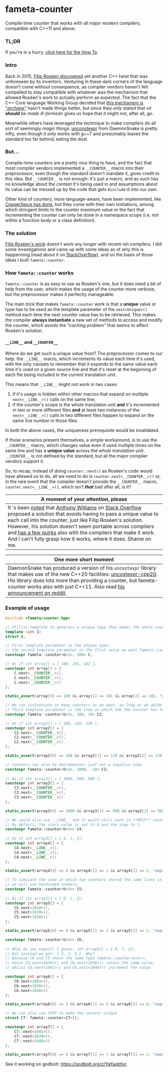 # fameta-counter
Compile time counter that works with all major modern compilers, compatible with C++11 and above.

### TL;DR
If you're in a hurry, [click here for the How To](#example-of-usage)

### Intro
Back in 2015, [Filip Roséen discovered](http://b.atch.se/posts/constexpr-counter/) yet another C++ twist that was unforeseen by its inventors. Venturing in these dark corners of the language doesn't come without consequence, as compiler vendors haven't felt compelled to stay compatible with whatever was the mechanism that allowed Roséen's work to actually perform as expected. The fact that the C++ Core language Working Group decided that [this mechanism is "_archane_"](http://www.open-std.org/jtc1/sc22/wg21/docs/cwg_active.html#2118) hasn't made things better, but since they _only_ stated that _«it **should** be made ill-formed»_ gives us hope that it might not, after all, go.

Meanwhile others have leveraged the technique to make compilers do all sort of seemingly _magic_ things: [unconstexpr](https://github.com/DaemonSnake/unconstexpr) from DaemonSnake is pretty nifty, even though it only works with g++7 and presumably leaves the standard too far behind, eating the dust.

### But...
Compile-time counters are a pretty nice thing to have, and the fact that most compiler vendors implemented a `__COUNTER__` macro into their preprocessor, even though the standard doesn't mandate it, gives credit to this idea. But `__COUNTER__` is not enough: it's just a macro, and as such has no knowledge about the context it's being used in and assumptions about its value can be messed up by the code that gets `#include`'d into our own. 

Other kind of counters, more language-aware, have been implemented, like [CopperSpice has done](https://www.youtube.com/watch?v=lCDA3xaLnDg), but they come with their own limitations, among which stringent limits to the counter maximum value or the fact that incrementing the counter can only be done in a namespace scope (i.e. not within a function body or a class definition).

### The solution
[Filip Roséen's work](http://b.atch.se/posts/constexpr-counter/) doesn't work any longer with recent-ish compilers. I did some investigations and came up with some ideas as of why this is happenning (read about it on [StackOverflow](https://stackoverflow.com/questions/60082260/c-compile-time-counters-revisited)), and on the basis of those ideas I built `fameta::counter`.

### How `fameta::counter` works
`fameta::counter` is as easy to use as Roséen's one, but it does need a bit of help from the user, which makes the usage of the counter more verbose, but the preprocessor makes it perfectly manageable.

The main _trick_ that makes `fameta::counter` work is that a **unique** value or type has to be used as the template parameter of the `next<Unique>()` method each time the _next_ counter value has to be retrieved. This makes the compiler **always instantiate** a new set of methods to access and modify the counter, which avoids the _"caching problem"_ that seems to affect Roséen's solution.

#### `__LINE__` and `__COUNTER__`
Where do we get such a unique value from? The preprocessor comes to our help: the `__LINE__` macro, which increments its value each time it's used, with the only caveats to remember that it expands to the same value each time it's used on a given source line and that it's reset at the beginning of each file being included in the current translation unit.

This means that `__LINE__` might not work in two cases:
1. if it's usage is hidden within other macros that expand on multiple `next<__LINE__>()` calls on the same line;
2. if the counter's scope is the whole translation unit **and** it's incremented in two or more different files **and** at least two instances of the `next<__LINE__>()` calls in two different files happen to expand on the same line number in those files.

In both the above cases, the uniqueness prerequisite would be invalidated.

If those scenarios present themselves, a simple workaround, is to use the `__COUNTER__` macro, which changes value even if used multiple times on the same line and has a __unique value__ across the _whole translation unit_. `__COUNTER__` is not defined by the standard, but all the major compiler vendors support it.

So, to recap, instead of doing `counter::next()` as Roséen's code would have allowed us to do, all we need to do is `counter.next<__COUNTER__>()` or, in the rare event that the compiler doesn't provide the `__COUNTER__` macro, `counter.next<__LINE__>()`, which isn't ___that___ bad after all, is it?

| A moment of your attention, please |
| --- |
| It 's been [noted](https://stackoverflow.com/questions/60082260/c-compile-time-counters-revisited#comment106263031_60082260) that [Anthony Williams](https://stackoverflow.com/users/5597/anthony-williams) on [Stack Overflow](https://stackoverflow.com/a/58200261/566849) proposed a solution that avoids having to pass a unique value to each call into the counter, just like Filip Roséen's solution. However, his solution doesn't seem portable across compilers and [has a few quirks](https://stackoverflow.com/questions/51601439/constexpr-counter-that-works-on-gcc-8-and-is-not-restricted-to-namespace-scope/58200261#comment106343647_58200261) also with the compilers that make it work. And I can't fully grasp how it works, where it does. Shame on me. |

| One more short moment |
| --- |
| DaemonSnake has produced a version of his `uncostexpr` library that makes use of the new C++20 facilities: [uncostexpr-cpp20](https://github.com/DaemonSnake/unconstexpr-cpp20). His library does lots more than providing a counter, but fameta-counter works also with just C++11. Also read [his announcement on reddit](https://www.reddit.com/r/cpp/comments/e99enu/c20_library_mutable_constexpr_expression_for/).|

### Example of usage

```cpp
#include <fameta/counter.hpp>

// Utility template to generate a unique type that makes the whole counter unique
template <int I>
struct U;

// First template parameter is the unique type, 
// the second template parameter is the first value we want fameta::counter::next() to return.
constexpr fameta::counter<U<1>, 100> C;

// As if int array[] = { 100, 101, 102 };
constexpr int array[] = {
    C.next<__COUNTER__>(), 
    C.next<__COUNTER__>(),
    C.next<__COUNTER__>()
};

static_assert(array[0] == 100 && array[1] == 101 && array[2] == 102, "oops");

// We can instantiate as many counters as we want, as long as we abide by the contract.
// Third template parameter is the step at which the the counter has to be incremented.
constexpr fameta::counter<U<2>, 100, 10> C2;

// As if int array2[] = { 100, 110, 120 };
constexpr int array2[] = {
    C2.next<__COUNTER__>(),
    C2.next<__COUNTER__>(),
    C2.next<__COUNTER__>()
};

static_assert(array2[0] == 100 && array2[1] == 110 && array2[2] == 120, "oops");

// Counters can also be decremented: just set a negative step
constexpr fameta::counter<U<3>, 1000, -10> C3;
 
// As if int array3[] = { 1000, 990, 980 };
constexpr int array3[] = {
    C3.next<__COUNTER__>(),
    C3.next<__COUNTER__>(),
    C3.next<__COUNTER__>()
};

static_assert(array3[0] == 1000 && array3[1] == 990 && array3[2] == 980, "oops");

// We could also use __LINE__ and it would still work in **MOST** cases.
// By default, the start value is set to 0 and the step to 1.
constexpr fameta::counter<U<4>> C4;
 
// As if int array3[] = { 0, 1, 2};
constexpr int array4[] = {
    C4.next<__LINE__>(),
    C4.next<__LINE__>(),
    C4.next<__LINE__>()
};

static_assert(array4[0] == 0 && array4[1] == 1 && array4[2] == 2, "oops");

// To simulate the case in which two counters shared the same lines in two different files within the same translation unit,
// we will use hardcoded numbers.
constexpr fameta::counter<U<5>> C5;
 
// As if int array5[] = { 0, 1, 2};
constexpr int array5[] = {
    C5.next<1010>(),
    C5.next<1020>(),
    C5.next<1030>()
};

static_assert(array5[0] == 0 && array5[1] == 1 && array5[2] == 2, "oops");

constexpr fameta::counter<U<5>> C6;
 
// What do you expect? I guess: int array6[] = { 0, 1, 2};
// But instead we get: { 3, 2, 4 }. Why? 
// Because C6 and C5 share the same type fameta::counter<U<5>>, 
// hence C5.next<1030>() and C6.next<1030>() return the same value,
// whilst C6.next<1001>() and C6.next<1040>() increment the value

constexpr int array6[] = {
    C6.next<1001>(),
    C6.next<1030>(),
    C6.next<1040>()
};

static_assert(array6[0] == 3 && array6[1] == 2 && array6[2] == 4, "oops");

// We can also use CRTP to make the counter unique
struct C7: fameta::counter<C7>{};

constexpr int array7[] = {
    C7::next<1001>(),
    C7::next<1030>(),
    C7::next<1040>()
};

static_assert(array7[0] == 0 && array7[1] == 1 && array7[2] == 2, "oops");
```
See it working on godbolt: https://godbolt.org/z/YaYaqbfxc
